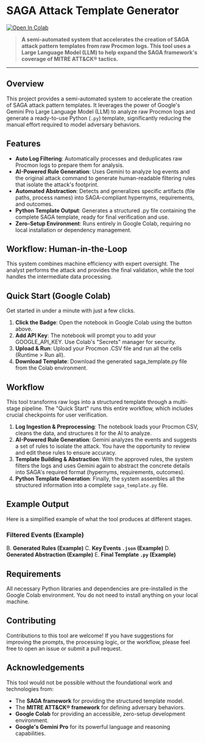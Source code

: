 # SAGA Attack Template Generator

[![Open In Colab](https://colab.research.google.com/assets/colab-badge.svg)](https://colab.research.google.com/drive/1VqbcwkTl63KBENlrkie8QyaCDhSyWWpc)

> **A semi-automated system that accelerates the creation of SAGA attack pattern templates from raw Procmon logs. This tool uses a Large Language Model (LLM) to help expand the SAGA framework's coverage of MITRE ATT&CK® tactics.**

---

## Overview
This project provides a semi-automated system to accelerate the creation of SAGA attack pattern templates. It leverages the power of Google's Gemini Pro Large Language Model (LLM) to analyze raw Procmon logs and generate a ready-to-use Python (`.py`) template, significantly reducing the manual effort required to model adversary behaviors.

## Features
- **Auto Log Filtering**: Automatically processes and deduplicates raw Procmon logs to prepare them for analysis.
- **AI-Powered Rule Generation**: Uses Gemini to analyze log events and the original attack command to generate human-readable filtering rules that isolate the attack's footprint.
- **Automated Abstraction**: Detects and generalizes specific artifacts (file paths, process names) into SAGA-compliant hypernyms, requirements, and outcomes.
- **Python Template Output**: Generates a structured .py file containing the complete SAGA template, ready for final verification and use.
- **Zero-Setup Environment**: Runs entirely in Google Colab, requiring no local installation or dependency management.

## Workflow: Human-in-the-Loop
This system combines machine efficiency with expert oversight. The analyst performs the attack and provides the final validation, while the tool handles the intermediate data processing.


## Quick Start (Google Colab)
Get started in under a minute with just a few clicks.

1. **Click the Badge**: Open the notebook in Google Colab using the button above.
2. **Add API Key**: The notebook will prompt you to add your GOOGLE_API_KEY. Use Colab's "Secrets" manager for security.
3. **Upload & Run**: Upload your Procmon .CSV file and run all the cells (Runtime > Run all).
4. **Download Template**: Download the generated saga_template.py file from the Colab environment.

## Workflow
This tool transforms raw logs into a structured template through a multi-stage pipeline. The "Quick Start" runs this entire workflow, which includes crucial checkpoints for user verification.

1. **Log Ingestion & Preprocessing**: The notebook loads your Procmon CSV, cleans the data, and structures it for the AI to analyze.
2. **AI-Powered Rule Generation**: Gemini analyzes the events and suggests a set of rules to isolate the attack. You have the opportunity to review and edit these rules to ensure accuracy.
3. **Template Building & Abstraction**: With the approved rules, the system filters the logs and uses Gemini again to abstract the concrete details into SAGA's required format (hypernyms, requirements, outcomes).
4. **Python Template Generation**: Finally, the system assembles all the structured information into a complete `saga_template.py` file.

## Example Output
Here is a simplified example of what the tool produces at different stages.
### **Filtered Events (Example)**
B. **Generated Rules (Example)**
C. **Key Events `.json` (Example)**
D. **Generated Abstraction (Example)**
E. **Final Template `.py` (Example)**

## Requirements
All necessary Python libraries and dependencies are pre-installed in the Google Colab environment. You do not need to install anything on your local machine.

## Contributing
Contributions to this tool are welcome! If you have suggestions for improving the prompts, the processing logic, or the workflow, please feel free to open an issue or submit a pull request.

## Acknowledgements
This tool would not be possible without the foundational work and technologies from:
- The **SAGA framework** for providing the structured template model.
- The **MITRE ATT&CK® framework** for defining adversary behaviors.
- **Google Colab** for providing an accessible, zero-setup development environment.
- **Google's Gemini Pro** for its powerful language and reasoning capabilities.
